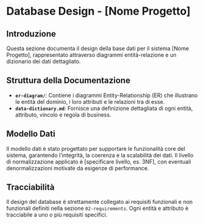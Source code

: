 # Database Design - [Nome Progetto]

## Introduzione

Questa sezione documenta il design della base dati per il sistema [Nome Progetto], rappresentato attraverso diagrammi entità-relazione e un dizionario dei dati dettagliato.

## Struttura della Documentazione

- **`er-diagram/`**: Contiene i diagrammi Entity-Relationship (ER) che illustrano le entità del dominio, i loro attributi e le relazioni tra di esse.
- **`data-dictionary.md`**: Fornisce una definizione dettagliata di ogni entità, attributo, vincolo e regola di business.

## Modello Dati

Il modello dati è stato progettato per supportare le funzionalità core del sistema, garantendo l'integrità, la coerenza e la scalabilità dei dati. Il livello di normalizzazione applicato è [specificare livello, es. 3NF], con eventuali denormalizzazioni motivate da esigenze di performance.

## Tracciabilità

Il design del database è strettamente collegato ai requisiti funzionali e non funzionali definiti nella sezione `02-requirements`. Ogni entità e attributo è tracciabile a uno o più requisiti specifici.
